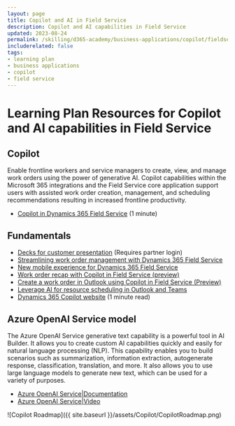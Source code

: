 ```yaml
---
layout: page
title: Copilot and AI in Field Service
description: Copilot and AI capabilities in Field Service
updated: 2023-08-24
permalink: /skilling/d365-academy/business-applications/copilot/fieldservice
includerelated: false
tags:
- learning plan
- business applications
- copilot
- field service
---
```


# Learning Plan Resources for Copilot and AI capabilities in Field Service
  
## **Copilot** 
Enable frontline workers and service managers to create, view, and manage work orders using the power of generative AI. Copilot capabilities within the Microsoft 365 integrations and the Field Service core application support users with assisted work order creation, management, and scheduling recommendations resulting in increased frontline productivity.

* <a href="https://www.youtube.com/watch?v=8W1A-XqBrGw" target="_blank">Copilot in Dynamics 365 Field Service</a> (1 minute)

## **Fundamentals** 

* <a href="https://dynamicspartners.transform.microsoft.com/solution-plays/ai-copilot" target="_blank">Decks for customer presentation</a> (Requires partner login)
* <a href="https://www.youtube.com/watch?v=wdn5ZwymF_Y" target="_blank">Streamlining work order management with Dynamics 365 Field Service</a>
* <a href="https://www.youtube.com/watch?v=2uw_zPOFFuk" target="_blank">New mobile experience for Dynamics 365 Field Service</a>
* <a href="https://learn.microsoft.com/en-us/dynamics365/field-service/work-order-recap" target="_blank">Work order recap with Copilot in Field Service (preview)</a>
* <a href="https://learn.microsoft.com/en-us/dynamics365/field-service/flw-outlook#create-a-work-order-in-outlook-using-copilot-in-field-service-preview" target="_blank">Create a work order in Outlook using Copilot in Field Service (Preview)</a>
* <a href="https://learn.microsoft.com/en-us/dynamics365/release-plan/2023wave2/service/dynamics365-field-service/leverage-ai-resource-scheduling-outlook-teams">Leverage AI for resource scheduling in Outlook and Teams</a>
* <a href="" target="_blank">Dynamics 365 Copilot website</a> (1 minute read)
  
## **Azure OpenAI Service model** 
The Azure OpenAI Service generative text capability is a powerful tool in AI Builder. It allows you to create custom AI capabilities quickly and easily for natural language processing (NLP). This capability enables you to build scenarios such as summarization, information extraction, autogenerate response, classification, translation, and more. It also allows you to use large language models to generate new text, which can be used for a variety of purposes.
* <a href="https://aka.ms/ai-builder/gpt/docs" target="_blank">Azure OpenAI Service|Documentation </a> 
* <a href="https://aka.ms/ai-builder/gpt/video" target="_blank">Azure OpenAI Service|Video </a> 

![Copilot Roadmap]({{ site.baseurl }}/assets/Copilot/CopilotRoadmap.png)
